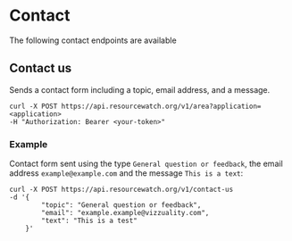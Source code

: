# Contact

The following contact endpoints are available


## Contact us

Sends a contact form including a topic, email address, and a message. 

```shell
curl -X POST https://api.resourcewatch.org/v1/area?application=<application>
-H "Authorization: Bearer <your-token>"
```

### Example

Contact form sent using the type `General question or feedback`, the email address `example@example.com` and the message `This is a text`:

```shell
curl -X POST https://api.resourcewatch.org/v1/contact-us
-d '{
        "topic": "General question or feedback",
        "email": "example.example@vizzuality.com",
        "text": "This is a test"
    }'
```